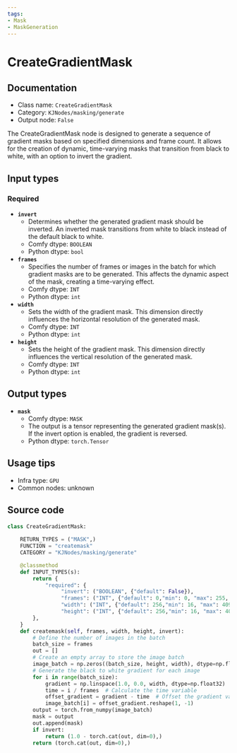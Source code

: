 ```yaml
---
tags:
- Mask
- MaskGeneration
---
```


# CreateGradientMask
## Documentation
- Class name: `CreateGradientMask`
- Category: `KJNodes/masking/generate`
- Output node: `False`

The CreateGradientMask node is designed to generate a sequence of gradient masks based on specified dimensions and frame count. It allows for the creation of dynamic, time-varying masks that transition from black to white, with an option to invert the gradient.
## Input types
### Required
- **`invert`**
    - Determines whether the generated gradient mask should be inverted. An inverted mask transitions from white to black instead of the default black to white.
    - Comfy dtype: `BOOLEAN`
    - Python dtype: `bool`
- **`frames`**
    - Specifies the number of frames or images in the batch for which gradient masks are to be generated. This affects the dynamic aspect of the mask, creating a time-varying effect.
    - Comfy dtype: `INT`
    - Python dtype: `int`
- **`width`**
    - Sets the width of the gradient mask. This dimension directly influences the horizontal resolution of the generated mask.
    - Comfy dtype: `INT`
    - Python dtype: `int`
- **`height`**
    - Sets the height of the gradient mask. This dimension directly influences the vertical resolution of the generated mask.
    - Comfy dtype: `INT`
    - Python dtype: `int`
## Output types
- **`mask`**
    - Comfy dtype: `MASK`
    - The output is a tensor representing the generated gradient mask(s). If the invert option is enabled, the gradient is reversed.
    - Python dtype: `torch.Tensor`
## Usage tips
- Infra type: `GPU`
- Common nodes: unknown


## Source code
```python
class CreateGradientMask:
    
    RETURN_TYPES = ("MASK",)
    FUNCTION = "createmask"
    CATEGORY = "KJNodes/masking/generate"

    @classmethod
    def INPUT_TYPES(s):
        return {
            "required": {
                 "invert": ("BOOLEAN", {"default": False}),
                 "frames": ("INT", {"default": 0,"min": 0, "max": 255, "step": 1}),
                 "width": ("INT", {"default": 256,"min": 16, "max": 4096, "step": 1}),
                 "height": ("INT", {"default": 256,"min": 16, "max": 4096, "step": 1}),
        },
    } 
    def createmask(self, frames, width, height, invert):
        # Define the number of images in the batch
        batch_size = frames
        out = []
        # Create an empty array to store the image batch
        image_batch = np.zeros((batch_size, height, width), dtype=np.float32)
        # Generate the black to white gradient for each image
        for i in range(batch_size):
            gradient = np.linspace(1.0, 0.0, width, dtype=np.float32)
            time = i / frames  # Calculate the time variable
            offset_gradient = gradient - time  # Offset the gradient values based on time
            image_batch[i] = offset_gradient.reshape(1, -1)
        output = torch.from_numpy(image_batch)
        mask = output
        out.append(mask)
        if invert:
            return (1.0 - torch.cat(out, dim=0),)
        return (torch.cat(out, dim=0),)

```
